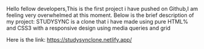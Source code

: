 Hello fellow developers,This is the first project i have pushed on Github,I am feeling very overwhelmed at this moment.
Below is the brief description of my project:
STUDYSYNC is a clone that i have made using pure HTML% and CSS3 with a responsive design using media queries and grid

Here is the link:
https://studysynclone.netlify.app/
